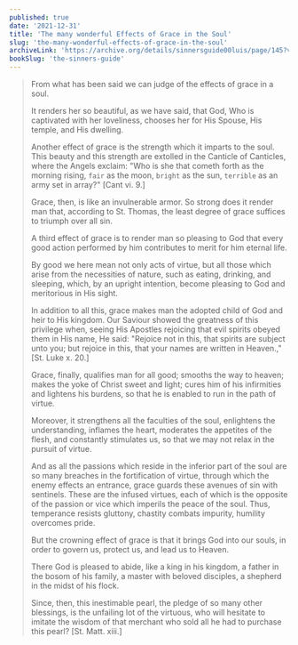 ```yaml
---
published: true
date: '2021-12-31'
title: 'The many wonderful Effects of Grace in the Soul'
slug: 'the-many-wonderful-effects-of-grace-in-the-soul'
archiveLink: 'https://archive.org/details/sinnersguide00luis/page/145?view=theater'
bookSlug: 'the-sinners-guide'
---
```


> From what has been said we can judge of the effects of grace in a soul.
> 
> It renders her so beautiful, as we have said, that God, Who is captivated with her loveliness, chooses her for His Spouse, His temple, and His dwelling.
> 
> Another effect of grace is the strength which it imparts to the soul. This beauty and this strength are extolled in the Canticle of Canticles, where the Angels exclaim: "Who is she that cometh forth as the morning rising, `fair` as the moon, `bright` as the sun, `terrible` as an army set in array?" [Cant vi. 9.]
> 
> Grace, then, is like an invulnerable armor. So strong does it render man that, according to St. Thomas, the least degree of grace suffices to triumph over all sin.
> 
> A third effect of grace is to render man so pleasing to God that every good action performed by him contributes to merit for him eternal life.
> 
> By good we here mean not only acts of virtue, but all those which arise from the necessities of nature, such as eating, drinking, and sleeping, which, by an upright intention, become pleasing to God and meritorious in His sight.
> 
> In addition to all this, grace makes man the adopted child of God and heir to His kingdom. Our Saviour showed the greatness of this privilege when, seeing His Apostles rejoicing that evil spirits obeyed them in His name, He said: "Rejoice not in this, that spirits are subject unto you; but rejoice in this, that your names are written in Heaven.," [St. Luke x. 20.]
> 
> Grace, finally, qualifies man for all good; smooths the way to heaven; makes the yoke of Christ sweet and light; cures him of his infirmities and lightens his burdens, so that he is enabled to run in the path of virtue.
> 
> Moreover, it strengthens all the faculties of the soul, enlightens the understanding, inflames the heart, moderates the appetites of the flesh, and constantly stimulates us, so that we may not relax in the pursuit of virtue.
> 
> And as all the passions which reside in the inferior part of the soul are so many breaches in the fortification of virtue, through which the enemy effects an entrance, grace guards these avenues of sin with sentinels. These are the infused virtues, each of which is the opposite of the passion or vice which imperils the peace of the soul. Thus, temperance resists gluttony, chastity combats impurity, humility overcomes pride.
> 
> But the crowning effect of grace is that it brings God into our souls, in order to govern us, protect us, and lead us to Heaven.
> 
> There God is pleased to abide, like a king in his kingdom, a father in the bosom of his family, a master with beloved disciples, a shepherd in the midst of his flock.
> 
> Since, then, this inestimable pearl, the pledge of so many other blessings, is the unfailing lot of the virtuous, who will hesitate to imitate the wisdom of that merchant who sold all he had to purchase this pearl? [St. Matt. xiii.]
